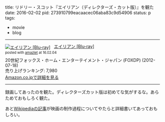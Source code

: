 title: リドリー・スコット『エイリアン（ディレクターズ・カット版）』を観た
date: 2016-02-02
pid: 273910799eacaacec06aba83c9d54906
status: p
tags:
- movie
- blog
---

<div class="amazlet-box" style="margin-bottom:0px;"><div class="amazlet-image" style="float:left;margin:0px 12px 1px 0px;"><a href="http://www.amazon.co.jp/exec/obidos/ASIN/B0083RQEL6/dotimpact-22/ref=nosim/" name="amazletlink" target="_blank"><img src="http://ecx.images-amazon.com/images/I/51RZATQjZXL._SL160_.jpg" alt="エイリアン [Blu-ray]" style="border: none;" /></a></div><div class="amazlet-info" style="line-height:120%; margin-bottom: 10px"><div class="amazlet-name" style="margin-bottom:10px;line-height:120%"><a href="http://www.amazon.co.jp/exec/obidos/ASIN/B0083RQEL6/dotimpact-22/ref=nosim/" name="amazletlink" target="_blank">エイリアン [Blu-ray]</a><div class="amazlet-powered-date" style="font-size:80%;margin-top:5px;line-height:120%">posted with <a href="http://www.amazlet.com/" title="amazlet" target="_blank">amazlet</a> at 16.02.04</div></div><div class="amazlet-detail">20世紀フォックス・ホーム・エンターテイメント・ジャパン (FOXDP) (2012-07-18)<br />売り上げランキング: 7,980<br /></div><div class="amazlet-sub-info" style="float: left;"><div class="amazlet-link" style="margin-top: 5px"><a href="http://www.amazon.co.jp/exec/obidos/ASIN/B0083RQEL6/dotimpact-22/ref=nosim/" name="amazletlink" target="_blank">Amazon.co.jpで詳細を見る</a></div></div></div><div class="amazlet-footer" style="clear: left"></div></div>

---- 

録画してあったのを観た。ディレクターズカット版は初めてな気がするな。あらためておもしろく観た。

あと[Wikipediaの記事][1]が映画の制作過程についてやたらと詳細書いてあっておもしろい。

[1]:	https://ja.wikipedia.org/wiki/%E3%82%A8%E3%82%A4%E3%83%AA%E3%82%A2%E3%83%B3_(%E6%98%A0%E7%94%BB)?oldformat=true